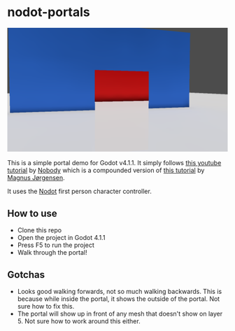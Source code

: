 # nodot-portals

![](screenshot.png)

This is a simple portal demo for Godot v4.1.1. It simply follows [this youtube tutorial](https://www.youtube.com/watch?v=oqDdIg3BRlg) by [Nobody](https://www.youtube.com/@whosnobody) which is a compounded version of [this tutorial](https://www.youtube.com/watch?v=R1e9sJo7-x0) by [Magnus Jørgensen](https://www.youtube.com/@Pracedru).

It uses the [Nodot](https://github.com/NodotProject/nodot) first person character controller.

## How to use

- Clone this repo
- Open the project in Godot 4.1.1
- Press F5 to run the project
- Walk through the portal!


## Gotchas

- Looks good walking forwards, not so much walking backwards. This is because while inside the portal, it shows the outside of the portal. Not sure how to fix this.
- The portal will show up in front of any mesh that doesn't show on layer 5. Not sure how to work around this either.
